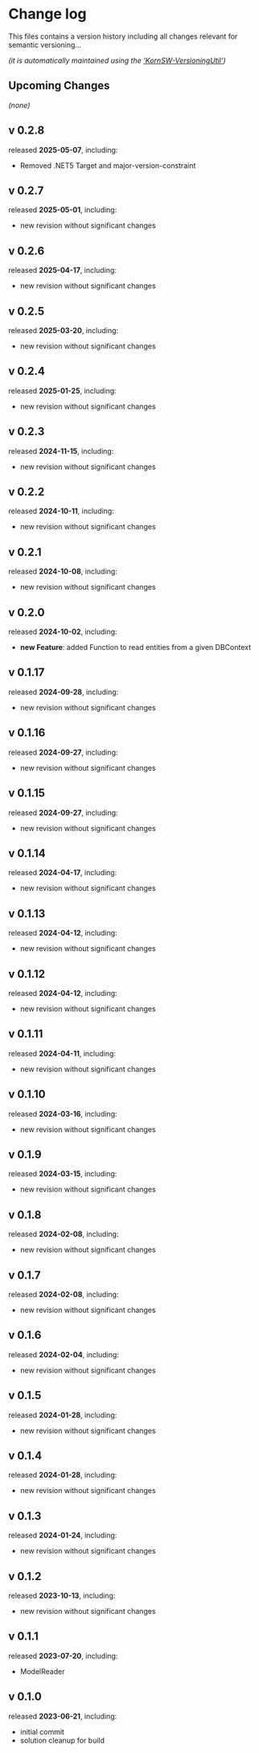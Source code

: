 # Change log
This files contains a version history including all changes relevant for semantic versioning...

*(it is automatically maintained using the ['KornSW-VersioningUtil'](https://github.com/KornSW/VersioningUtil))*




## Upcoming Changes

*(none)*



## v 0.2.8
released **2025-05-07**, including:
 - Removed .NET5 Target and major-version-constraint



## v 0.2.7
released **2025-05-01**, including:
 - new revision without significant changes



## v 0.2.6
released **2025-04-17**, including:
 - new revision without significant changes



## v 0.2.5
released **2025-03-20**, including:
 - new revision without significant changes



## v 0.2.4
released **2025-01-25**, including:
 - new revision without significant changes



## v 0.2.3
released **2024-11-15**, including:
 - new revision without significant changes



## v 0.2.2
released **2024-10-11**, including:
 - new revision without significant changes



## v 0.2.1
released **2024-10-08**, including:
 - new revision without significant changes



## v 0.2.0
released **2024-10-02**, including:
 - **new Feature**: added Function to read entities from a given DBContext



## v 0.1.17
released **2024-09-28**, including:
 - new revision without significant changes



## v 0.1.16
released **2024-09-27**, including:
 - new revision without significant changes



## v 0.1.15
released **2024-09-27**, including:
 - new revision without significant changes



## v 0.1.14
released **2024-04-17**, including:
 - new revision without significant changes



## v 0.1.13
released **2024-04-12**, including:
 - new revision without significant changes



## v 0.1.12
released **2024-04-12**, including:
 - new revision without significant changes



## v 0.1.11
released **2024-04-11**, including:
 - new revision without significant changes



## v 0.1.10
released **2024-03-16**, including:
 - new revision without significant changes



## v 0.1.9
released **2024-03-15**, including:
 - new revision without significant changes



## v 0.1.8
released **2024-02-08**, including:
 - new revision without significant changes



## v 0.1.7
released **2024-02-08**, including:
 - new revision without significant changes



## v 0.1.6
released **2024-02-04**, including:
 - new revision without significant changes



## v 0.1.5
released **2024-01-28**, including:
 - new revision without significant changes



## v 0.1.4
released **2024-01-28**, including:
 - new revision without significant changes



## v 0.1.3
released **2024-01-24**, including:
 - new revision without significant changes



## v 0.1.2
released **2023-10-13**, including:
 - new revision without significant changes



## v 0.1.1
released **2023-07-20**, including:
 - ModelReader



## v 0.1.0
released **2023-06-21**, including:
 - initial commit
 - solution cleanup for build



